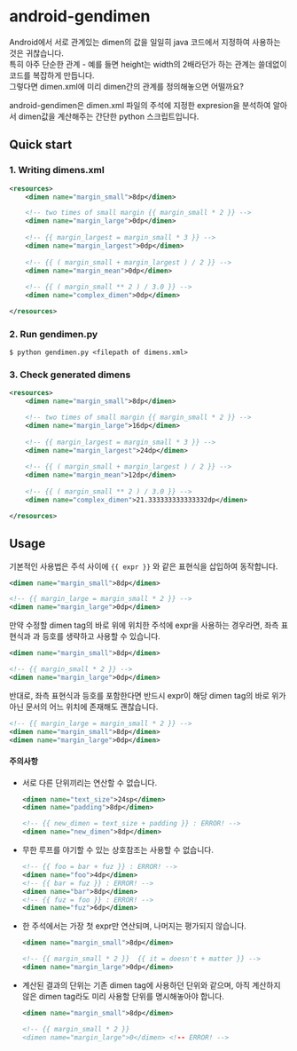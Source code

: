 android-gendimen
================

Android에서 서로 관계있는 dimen의 값을 일일히 java 코드에서 지정하여 사용하는 것은 귀찮습니다.  
특히 아주 단순한 관계 - 예를 들면 height는 width의 2배라던가 하는 관계는 쓸데없이 코드를 복잡하게 만듭니다.  
그렇다면 dimen.xml에 미리 dimen간의 관계를 정의해놓으면 어떨까요?

android-gendimen은 dimen.xml 파일의 주석에 지정한 expresion을 분석하여 알아서 dimen값을 계산해주는 간단한 python 스크립트입니다.

## Quick start


### 1. Writing dimens.xml

``` xml
<resources>
    <dimen name="margin_small">8dp</dimen>

    <!-- two times of small margin {{ margin_small * 2 }} -->
    <dimen name="margin_large">0dp</dimen>
    
    <!-- {{ margin_largest = margin_small * 3 }} -->
    <dimen name="margin_largest">0dp</dimen>
    
    <!-- {{ ( margin_small + margin_largest ) / 2 }} -->
    <dimen name="margin_mean">0dp</dimen>
    
    <!-- {{ ( margin_small ** 2 ) / 3.0 }} -->
    <dimen name="complex_dimen">0dp</dimen>

</resources>
```

### 2. Run gendimen.py

	$ python gendimen.py <filepath of dimens.xml>
	
### 3. Check generated dimens

``` xml
<resources>
    <dimen name="margin_small">8dp</dimen>

    <!-- two times of small margin {{ margin_small * 2 }} -->
    <dimen name="margin_large">16dp</dimen>
    
    <!-- {{ margin_largest = margin_small * 3 }} -->
    <dimen name="margin_largest">24dp</dimen>
    
    <!-- {{ ( margin_small + margin_largest ) / 2 }} -->
    <dimen name="margin_mean">12dp</dimen>
    
    <!-- {{ ( margin_small ** 2 ) / 3.0 }} -->
    <dimen name="complex_dimen">21.333333333333332dp</dimen>

</resources>
```

	
## Usage
기본적인 사용법은 주석 사이에 ```{{ expr }}``` 와 같은 표현식을 삽입하여 동작합니다.

``` xml
<dimen name="margin_small">8dp</dimen>

<!-- {{ margin_large = margin_small * 2 }} -->
<dimen name="margin_large">0dp</dimen>
```

만약 수정할 dimen tag의 바로 위에 위치한 주석에 expr을 사용하는 경우라면, 좌측 표현식과 과 등호를 생략하고 사용할 수 있습니다.

``` xml
<dimen name="margin_small">8dp</dimen>

<!-- {{ margin_small * 2 }} -->
<dimen name="margin_large">0dp</dimen>
```

반대로, 좌측 표현식과 등호를 포함한다면 반드시 expr이 해당 dimen tag의 바로 위가 아닌 문서의 어느 위치에 존재해도 괜찮습니다.

``` xml
<!-- {{ margin_large = margin_small * 2 }} -->
<dimen name="margin_small">8dp</dimen>
<dimen name="margin_large">0dp</dimen>
```

#### 주의사항
* 서로 다른 단위끼리는 연산할 수 없습니다.
	``` xml
	<dimen name="text_size">24sp</dimen>
	<dimen name="padding">8dp</dimen>

	<!-- {{ new_dimen = text_size + padding }} : ERROR! -->
	<dimen name="new_dimen">8dp</dimen>
	```

* 무한 루프를 야기할 수 있는 상호참조는 사용할 수 없습니다.
	``` xml
	<!-- {{ foo = bar + fuz }} : ERROR! -->
	<dimen name="foo">4dp</dimen>
	<!-- {{ bar = fuz }} : ERROR! -->
	<dimen name="bar">8dp</dimen>
	<!-- {{ fuz = foo }} : ERROR! -->
	<dimen name="fuz">6dp</dimen>
	```

* 한 주석에서는 가장 첫 expr만 연산되며, 나머지는 평가되지 않습니다.
	``` xml
	<dimen name="margin_small">8dp</dimen>

	<!-- {{ margin_small * 2 }}  {{ it = doesn't + matter }} -->
	<dimen name="margin_large">0dp</dimen>
	```

* 계산된 결과의 단위는 기존 dimen tag에 사용하던 단위와 같으며, 아직 계산하지 않은 dimen tag라도 미리 사용할 단위를 명시해놓아야 합니다.
	``` xml
	<dimen name="margin_small">8dp</dimen>

	<!-- {{ margin_small * 2 }}
	<dimen name="margin_large">0</dimen> <!-- ERROR! -->
	```
